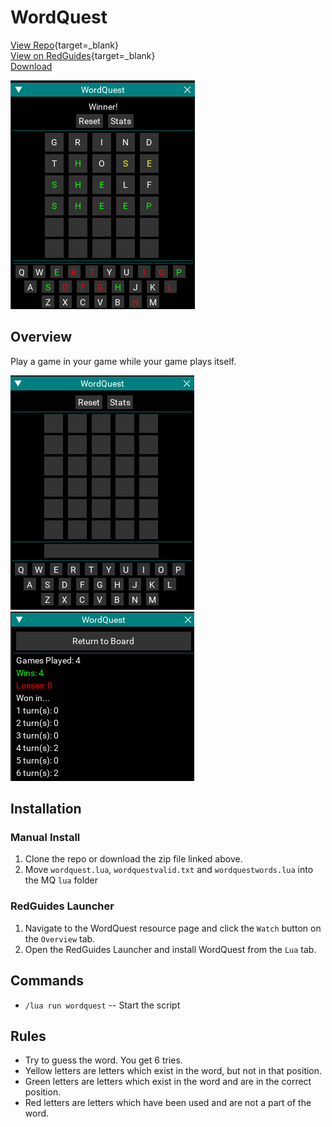 # WordQuest

[View Repo](https://github.com/aquietone/wordquest){target=_blank}  
[View on RedGuides](https://www.redguides.com/community/resources/wordquest.2455/){target=_blank}  
[Download](https://github.com/aquietone/wordquest/-/archive/main/wordquest-main.zip)  

![](../images/wordquest/wordquest.png)

## Overview

Play a game in your game while your game plays itself.

![](../images/wordquest/board.png)
![](../images/wordquest/stats.png)

## Installation

### Manual Install

1. Clone the repo or download the zip file linked above.
2. Move `wordquest.lua`, `wordquestvalid.txt` and `wordquestwords.lua` into the MQ `lua` folder

### RedGuides Launcher

1. Navigate to the WordQuest resource page and click the `Watch` button on the `Overview` tab.  
2. Open the RedGuides Launcher and install WordQuest from the `Lua` tab. 

## Commands

* `/lua run wordquest` -- Start the script  

## Rules

* Try to guess the word. You get 6 tries.  
* Yellow letters are letters which exist in the word, but not in that position.  
* Green letters are letters which exist in the word and are in the correct position.  
* Red letters are letters which have been used and are not a part of the word.  